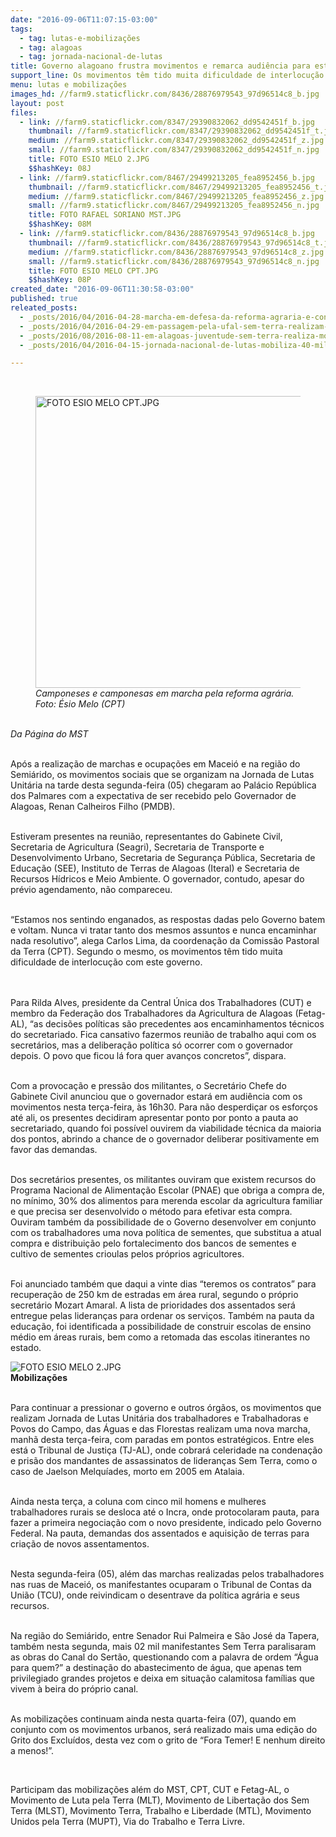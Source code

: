 ```yaml
---
date: "2016-09-06T11:07:15-03:00"
tags:
  - tag: lutas-e-mobilizações
  - tag: alagoas
  - tag: jornada-nacional-de-lutas
title: Governo alagoano frustra movimentos e remarca audiência para esta terça-feira
support_line: Os movimentos têm tido muita dificuldade de interlocução com este governo que nunca encaminhar nada resolutivo da pauta camponesa
menu: lutas e mobilizações
images_hd: //farm9.staticflickr.com/8436/28876979543_97d96514c8_b.jpg
layout: post
files:
  - link: //farm9.staticflickr.com/8347/29390832062_dd9542451f_b.jpg
    thumbnail: //farm9.staticflickr.com/8347/29390832062_dd9542451f_t.jpg
    medium: //farm9.staticflickr.com/8347/29390832062_dd9542451f_z.jpg
    small: //farm9.staticflickr.com/8347/29390832062_dd9542451f_n.jpg
    title: FOTO ESIO MELO 2.JPG
    $$hashKey: 08J
  - link: //farm9.staticflickr.com/8467/29499213205_fea8952456_b.jpg
    thumbnail: //farm9.staticflickr.com/8467/29499213205_fea8952456_t.jpg
    medium: //farm9.staticflickr.com/8467/29499213205_fea8952456_z.jpg
    small: //farm9.staticflickr.com/8467/29499213205_fea8952456_n.jpg
    title: FOTO RAFAEL SORIANO MST.JPG
    $$hashKey: 08M
  - link: //farm9.staticflickr.com/8436/28876979543_97d96514c8_b.jpg
    thumbnail: //farm9.staticflickr.com/8436/28876979543_97d96514c8_t.jpg
    medium: //farm9.staticflickr.com/8436/28876979543_97d96514c8_z.jpg
    small: //farm9.staticflickr.com/8436/28876979543_97d96514c8_n.jpg
    title: FOTO ESIO MELO CPT.JPG
    $$hashKey: 08P
created_date: "2016-09-06T11:30:58-03:00"
published: true
releated_posts:
  - _posts/2016/04/2016-04-28-marcha-em-defesa-da-reforma-agraria-e-contra-o-golpe-chega-a-maceio.md
  - _posts/2016/04/2016-04-29-em-passagem-pela-ufal-sem-terra-realizam-atividades-com-a-comunidade-academica.md
  - _posts/2016/08/2016-08-11-em-alagoas-juventude-sem-terra-realiza-mobilizacao-em-diversos-municipios.md
  - _posts/2016/04/2016-04-15-jornada-nacional-de-lutas-mobiliza-40-mil-sem-terra-em-15-estados-do-pais.md

---
```

<p>&nbsp;</p>

<figure class="image"><img alt="FOTO ESIO MELO CPT.JPG" height="467" src="//farm9.staticflickr.com/8436/28876979543_97d96514c8_b.jpg" width="700" />
<figcaption><em>Camponeses e camponesas em marcha pela reforma agr&aacute;ria. Foto: &Eacute;sio Melo (CPT)</em></figcaption>
</figure>

<p><br />
<em>Da P&aacute;gina do MST</em></p>

<p><br />
Ap&oacute;s a realiza&ccedil;&atilde;o de marchas e ocupa&ccedil;&otilde;es em Macei&oacute; e na regi&atilde;o do Semi&aacute;rido, os movimentos sociais que se organizam na Jornada de Lutas Unit&aacute;ria na tarde desta segunda-feira (05) chegaram ao Pal&aacute;cio Rep&uacute;blica dos Palmares com a expectativa de ser recebido pelo Governador de Alagoas, Renan Calheiros Filho (PMDB).</p>

<p><br />
Estiveram presentes na reuni&atilde;o, representantes do Gabinete Civil, Secretaria de Agricultura (Seagri), Secretaria de Transporte e Desenvolvimento Urbano, Secretaria de Seguran&ccedil;a P&uacute;blica, Secretaria de Educa&ccedil;&atilde;o (SEE), Instituto de Terras de Alagoas (Iteral) e Secretaria de Recursos H&iacute;dricos e Meio Ambiente. O governador, contudo, apesar do pr&eacute;vio agendamento, n&atilde;o compareceu.</p>

<p><br />
&ldquo;Estamos nos sentindo enganados, as respostas dadas pelo Governo batem e voltam. Nunca vi tratar tanto dos mesmos assuntos e nunca encaminhar nada resolutivo&rdquo;, alega Carlos Lima, da coordena&ccedil;&atilde;o da Comiss&atilde;o Pastoral da Terra (CPT). Segundo o mesmo, os movimentos t&ecirc;m tido muita dificuldade de interlocu&ccedil;&atilde;o com este governo.<br />
&nbsp;</p>

<p><br />
Para Rilda Alves, presidente da Central &Uacute;nica dos Trabalhadores (CUT) e membro da Federa&ccedil;&atilde;o dos Trabalhadores da Agricultura de Alagoas (Fetag-AL), &ldquo;as decis&otilde;es pol&iacute;ticas s&atilde;o precedentes aos encaminhamentos t&eacute;cnicos do secretariado. Fica cansativo fazermos reuni&atilde;o de trabalho aqui com os secret&aacute;rios, mas a delibera&ccedil;&atilde;o pol&iacute;tica s&oacute; ocorrer com o governador depois. O povo que ficou l&aacute; fora quer avan&ccedil;os concretos&rdquo;, dispara.</p>

<p><br />
Com a provoca&ccedil;&atilde;o e press&atilde;o dos militantes, o Secret&aacute;rio Chefe do Gabinete Civil anunciou que o governador estar&aacute; em audi&ecirc;ncia com os movimentos nesta ter&ccedil;a-feira, &agrave;s 16h30. Para n&atilde;o desperdi&ccedil;ar os esfor&ccedil;os at&eacute; ali, os presentes decidiram apresentar ponto por ponto a pauta ao secretariado, quando foi poss&iacute;vel ouvirem da viabilidade t&eacute;cnica da maioria dos pontos, abrindo a chance de o governador deliberar positivamente em favor das demandas.</p>

<p><br />
Dos secret&aacute;rios presentes, os militantes ouviram que existem recursos do Programa Nacional de Alimenta&ccedil;&atilde;o Escolar (PNAE) que obriga a compra de, no m&iacute;nimo, 30% dos alimentos para merenda escolar da agricultura familiar e que precisa ser desenvolvido o m&eacute;todo para efetivar esta compra. Ouviram tamb&eacute;m da possibilidade de o Governo desenvolver em conjunto com os trabalhadores uma nova pol&iacute;tica de sementes, que substitua a atual compra e distribui&ccedil;&atilde;o pelo fortalecimento dos bancos de sementes e cultivo de sementes crioulas pelos pr&oacute;prios agricultores.</p>

<p><br />
Foi anunciado tamb&eacute;m que daqui a vinte dias &ldquo;teremos os contratos&rdquo; para recupera&ccedil;&atilde;o de 250 km de estradas em &aacute;rea rural, segundo o pr&oacute;prio secret&aacute;rio Mozart Amaral. A lista de prioridades dos assentados ser&aacute; entregue pelas lideran&ccedil;as para ordenar os servi&ccedil;os. Tamb&eacute;m na pauta da educa&ccedil;&atilde;o, foi identificada a possibilidade de construir escolas de ensino m&eacute;dio em &aacute;reas rurais, bem como a retomada das escolas itinerantes no estado.</p>

<p><img alt="FOTO ESIO MELO 2.JPG" src="//farm9.staticflickr.com/8347/29390832062_dd9542451f_b.jpg" /><br />
<strong>Mobiliza&ccedil;&otilde;es</strong></p>

<p><br />
Para continuar a pressionar o governo e outros &oacute;rg&atilde;os, os movimentos que realizam Jornada de Lutas Unit&aacute;ria dos trabalhadores e Trabalhadoras e Povos do Campo, das &Aacute;guas e das Florestas realizam uma nova marcha, manh&atilde; desta ter&ccedil;a-feira, com paradas em pontos estrat&eacute;gicos. Entre eles est&aacute; o Tribunal de Justi&ccedil;a (TJ-AL), onde cobrar&aacute; celeridade na condena&ccedil;&atilde;o e pris&atilde;o dos mandantes de assassinatos de lideran&ccedil;as Sem Terra, como o caso de Jaelson Melqu&iacute;ades, morto em 2005 em Atalaia.</p>

<p><br />
Ainda nesta ter&ccedil;a, a coluna com cinco mil homens e mulheres trabalhadores rurais se desloca at&eacute; o Incra, onde protocolaram pauta, para fazer a primeira negocia&ccedil;&atilde;o com o novo presidente, indicado pelo Governo Federal. Na pauta, demandas dos assentados e aquisi&ccedil;&atilde;o de terras para cria&ccedil;&atilde;o de novos assentamentos.</p>

<p><br />
Nesta segunda-feira (05), al&eacute;m das marchas realizadas pelos trabalhadores nas ruas de Macei&oacute;, os manifestantes ocuparam o Tribunal de Contas da Uni&atilde;o (TCU), onde reivindicam o desentrave da pol&iacute;tica agr&aacute;ria e seus recursos.</p>

<p><br />
Na regi&atilde;o do Semi&aacute;rido, entre Senador Rui Palmeira e S&atilde;o Jos&eacute; da Tapera, tamb&eacute;m nesta segunda, mais 02 mil manifestantes Sem Terra paralisaram as obras do Canal do Sert&atilde;o, questionando com a palavra de ordem &ldquo;&Aacute;gua para quem?&rdquo; a destina&ccedil;&atilde;o do abastecimento de &aacute;gua, que apenas tem privilegiado grandes projetos e deixa em situa&ccedil;&atilde;o calamitosa fam&iacute;lias que vivem &agrave; beira do pr&oacute;prio canal.</p>

<p><br />
As mobiliza&ccedil;&otilde;es continuam ainda nesta quarta-feira (07), quando em conjunto com os movimentos urbanos, ser&aacute; realizado mais uma edi&ccedil;&atilde;o do Grito dos Exclu&iacute;dos, desta vez com o grito de &ldquo;Fora Temer! E nenhum direito a menos!&rdquo;.</p>

<p>&nbsp;</p>

<p>Participam das mobiliza&ccedil;&otilde;es al&eacute;m do MST, CPT, CUT e Fetag-AL, o Movimento de Luta pela Terra (MLT), Movimento de Liberta&ccedil;&atilde;o dos Sem Terra (MLST), Movimento Terra, Trabalho e Liberdade (MTL), Movimento Unidos pela Terra (MUPT), Via do Trabalho e Terra Livre.</p>
